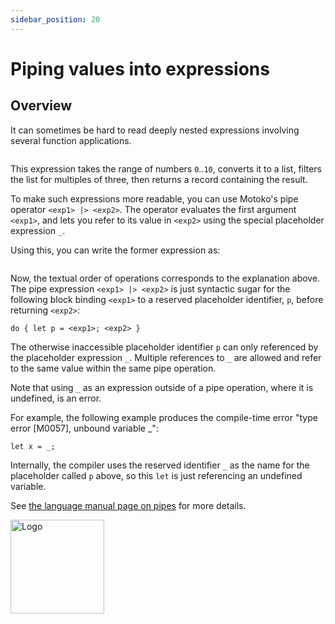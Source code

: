 ```yaml
---
sidebar_position: 20
---
```


# Piping values into expressions

## Overview

It can sometimes be hard to read deeply nested expressions involving several function applications.

``` motoko file=../examples/Unpiped.mo#L1-L8
```

This expression takes the range of numbers `0`..`10`, converts it to a list, filters the list for multiples of three, then returns a record containing the result.

To make such expressions more readable, you can use Motoko's pipe operator `<exp1> |> <exp2>`.
The operator evaluates the first argument `<exp1>`, and lets you refer to its value in `<exp2>` using the special placeholder expression `_`.

Using this, you can write the former expression as:

``` motoko file=../examples/Piped.mo#L1-L8
```

Now, the textual order of operations corresponds to the explanation above. The pipe expression `<exp1> |> <exp2>` is just syntactic sugar for the following block binding `<exp1>` to a reserved placeholder identifier, `p`, before returning `<exp2>`:

``` bnf
do { let p = <exp1>; <exp2> }
```

The otherwise inaccessible placeholder identifier `p` can only referenced by the placeholder expression `_`. Multiple references to `_` are allowed and refer to the same value within the same pipe operation.

Note that using `_` as an expression outside of a pipe operation, where it is undefined, is an error.

For example, the following example produces the compile-time error "type error [M0057], unbound variable _":

``` motoko no-repl
let x = _;
```

Internally, the compiler uses the reserved identifier `_` as the name for the placeholder called `p` above, so this `let` is just referencing an undefined variable.


See [the language manual page on pipes](../reference/language-manual#pipe-operators-and-placeholder-expressions) for more details.

<img src="https://github.com/user-attachments/assets/844ca364-4d71-42b3-aaec-4a6c3509ee2e" alt="Logo" width="150" height="150" />